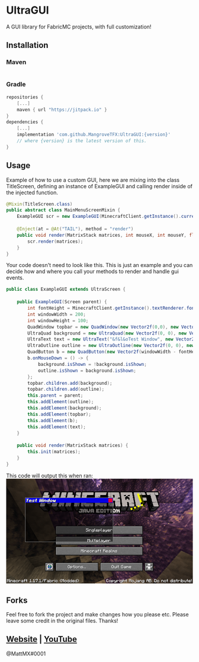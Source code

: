 # UltraGUI

A GUI library for FabricMC projects, with full customization!

## Installation

### Maven

```maven
```
### Gradle
```gradle
repositories {
    [...]
    maven { url "https://jitpack.io" }
}
dependencies {
    [...]
    implementation 'com.github.MangroveTFX:UltraGUI:{version}'
    // where {version} is the latest version of this.
}
```

## Usage

Example of how to use a custom GUI, here we are mixing into the class TitleScreen, defining an instance of ExampleGUI and calling render inside of the injected function.

```java
@Mixin(TitleScreen.class)
public abstract class MainMenuScreenMixin {
    ExampleGUI scr = new ExampleGUI(MinecraftClient.getInstance().currentScreen);

    @Inject(at = @At("TAIL"), method = "render")
    public void render(MatrixStack matrices, int mouseX, int mouseY, float delta, CallbackInfo ci) {
        scr.render(matrices);
    }
}
```
Your code doesn't need to look like this. This is just an example and you can decide how and where you call your methods to render and handle gui events.
```java
public class ExampleGUI extends UltraScreen {

    public ExampleGUI(Screen parent) {
        int fontHeight = MinecraftClient.getInstance().textRenderer.fontHeight;
        int windowWidth = 200;
        int windowHeight = 100;
        QuadWindow topbar = new QuadWindow(new Vector2f(0,0), new Vector2f(windowWidth, fontHeight + 2), new Vector4f(0.023f, 0f, 0.901f, 1f));
        UltraQuad background = new UltraQuad(new Vector2f(0, 0), new Vector2f(windowWidth, windowHeight), new Vector4f(0f, 0f, 0f, 0.5f));
        UltraText text = new UltraText("&f&l&oTest Window", new Vector2f(1, 2), true, false, topbar);
        UltraOutline outline = new UltraOutline(new Vector2f(0, 0), new Vector2f(windowWidth, windowHeight), new Vector4f(0.5f, 0.5f, 0.5f, 1.0f), 1);
        QuadButton b = new QuadButton(new Vector2f(windowWidth - fontHeight - 1, 1), new Vector2f(fontHeight, fontHeight), new Vector4f(0.901f, 0f, 0.203f, 1f), topbar);
        b.onMouseDown = () -> {
            background.isShown = !background.isShown;
            outline.isShown = background.isShown;
        };
        topbar.children.add(background);
        topbar.children.add(outline);
        this.parent = parent;
        this.addElement(outline);
        this.addElement(background);
        this.addElement(topbar);
        this.addElement(b);
        this.addElement(text);
    }

    public void render(MatrixStack matrices) {
        this.init(matrices);
    }
}
```
This code will output this when ran:
![ExampleImage](2021-10-02_20.17.32.png?raw=true "Title")


## Forks
Feel free to fork the project and make changes how you please etc. Please leave some credit in the original files. Thanks!

## [Website](https://www.mattmx.com/) | [YouTube](https:/youtube.com/mattmx)
@MattMX#0001
